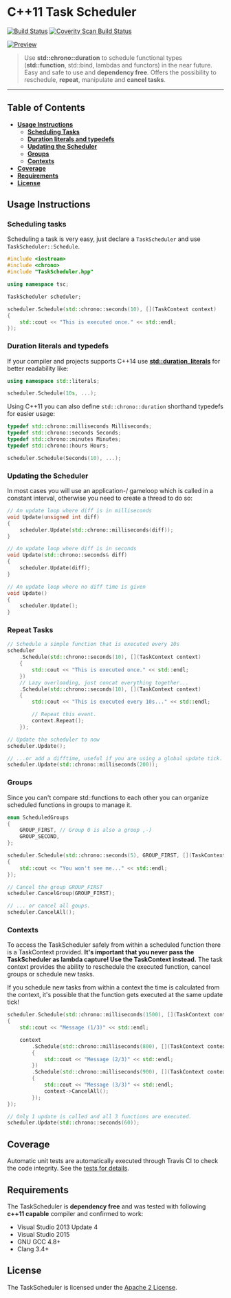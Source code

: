 # C++11 Task Scheduler
[![Build Status](https://travis-ci.org/Naios/TaskScheduler.svg?branch=master)](https://travis-ci.org/Naios/TaskScheduler) [![Coverity Scan Build Status](https://scan.coverity.com/projects/5998/badge.svg)](https://scan.coverity.com/projects/5998)

[![Preview](https://raw.githubusercontent.com/Naios/TaskScheduler/master/doc/preview/Preview.gif)](https://github.com/Naios/TaskScheduler/blob/master/doc/examples/preview.cpp)

> Use **std::chrono::duration** to schedule functional types (**std::function**, std::bind, lambdas and functors) in the near future. Easy and safe to use and **dependency free**. Offers the possibility to reschedule, **repeat**, manipulate and **cancel tasks**.

***

## Table of Contents

* **[Usage Instructions](#usage-instructions)**
  * **[Scheduling Tasks](#scheduling-tasks)**
  * **[Duration literals and typedefs](#duration-literals-and-typedefs)**
  * **[Updating the Scheduler](#updating-the-scheduler)**
  * **[Groups](#groups)**
  * **[Contexts](#contexts)**
* **[Coverage](#coverage)**
* **[Requirements](#requirements)**
* **[License](#licence)**

## Usage Instructions
### Scheduling tasks

Scheduling a task is very easy, just declare a `TaskScheduler` and use `TaskScheduler::Schedule`.

```c++
#include <iostream>
#include <chrono>
#include "TaskScheduler.hpp"

using namespace tsc;

TaskScheduler scheduler;

scheduler.Schedule(std::chrono::seconds(10), [](TaskContext context)
{
    std::cout << "This is executed once." << std::endl;
});
```

### Duration literals and typedefs

If your compiler and projects supports C++14 use **[std::duration_literals](http://en.cppreference.com/w/cpp/chrono/operator%22%22ms)** for better readability like:

```c++
using namespace std::literals;

scheduler.Schedule(10s, ...);
```

Using C++11 you can also define `std::chrono::duration` shorthand typedefs for easier usage:

```c++
typedef std::chrono::milliseconds Milliseconds;
typedef std::chrono::seconds Seconds;
typedef std::chrono::minutes Minutes;
typedef std::chrono::hours Hours;

scheduler.Schedule(Seconds(10), ...);
```

### Updating the Scheduler

In most cases you will use an application-/ gameloop which is called in a constant interval, otherwise you need to create a thread to do so:

```c++
// An update loop where diff is in milliseconds
void Update(unsigned int diff)
{
    scheduler.Update(std::chrono::milliseconds(diff));
}

// An update loop where diff is in seconds
void Update(std::chrono::seconds& diff)
{
    scheduler.Update(diff);
}

// An update loop where no diff time is given
void Update()
{
    scheduler.Update();
}

```

### Repeat Tasks

```c++
// Schedule a simple function that is executed every 10s
scheduler
	.Schedule(std::chrono::seconds(10), [](TaskContext context)
	{
	    std::cout << "This is executed once." << std::endl;
	})
	// Lazy overloading, just concat everything together...
	.Schedule(std::chrono::seconds(10), [](TaskContext context)
	{
	    std::cout << "This is executed every 10s..." << std::endl;

	    // Repeat this event.
	    context.Repeat();
	});

// Update the scheduler to now
scheduler.Update();

// ...or add a difftime, useful if you are using a global update tick.
scheduler.Update(std::chrono::milliseconds(200));
```

### Groups
Since you can't compare std::functions to each other  you can organize scheduled functions in groups to manage it.
```c++
enum ScheduledGroups
{
    GROUP_FIRST, // Group 0 is also a group ,-)
    GROUP_SECOND,
};

scheduler.Schedule(std::chrono::seconds(5), GROUP_FIRST, [](TaskContext context)
{
    std::cout << "You won't see me..." << std::endl;
});

// Cancel the group GROUP_FIRST
scheduler.CancelGroup(GROUP_FIRST);

// ... or cancel all goups.
scheduler.CancelAll();
```

### Contexts
To access the TaskScheduler safely from within a scheduled function there is a TaskContext provided. **It's important that you never pass the TaskScheduler as lambda capture! Use the TaskContext instead.** The task context provides the ability to reschedule the executed function, cancel groups or schedule new tasks.

If you schedule new tasks from within a context the time is calculated from the context, it's possible that the function gets executed at the same update tick!

```c++
scheduler.Schedule(std::chrono::milliseconds(1500), [](TaskContext context)
{
    std::cout << "Message (1/3)" << std::endl;

    context
        .Schedule(std::chrono::milliseconds(800), [](TaskContext context)
        {
            std::cout << "Message (2/3)" << std::endl;
        })
        .Schedule(std::chrono::milliseconds(900), [](TaskContext context)
        {
            std::cout << "Message (3/3)" << std::endl;
            context->CancelAll();
        });
});

// Only 1 update is called and all 3 functions are executed.
scheduler.Update(std::chrono::seconds(60));
```

## Coverage
Automatic unit tests are automatically executed through Travis CI to check the code integrity.
See the [tests for details](https://github.com/Naios/TaskScheduler/blob/master/Test.cpp).

## Requirements
The TaskScheduler is **dependency free** and was tested with following **c++11 capable** compiler and confirmed to work:

* Visual Studio 2013 Update 4
* Visual Studio 2015
* GNU GCC 4.8+
* Clang 3.4+

## License
The TaskScheduler is licensed under the [Apache 2 License](https://raw.githubusercontent.com/Naios/TaskScheduler/master/LICENSE).
